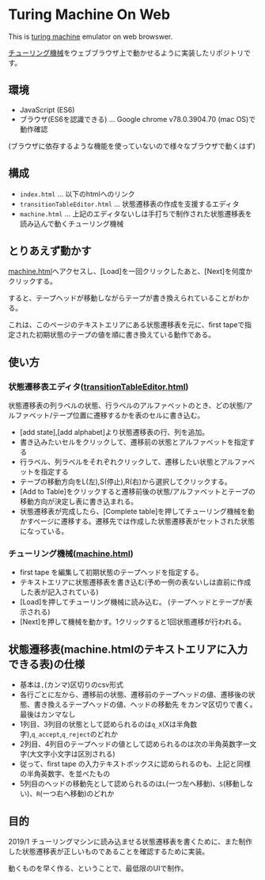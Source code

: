 # Turing Machine On Web

This is [turing machine](https://en.wikipedia.org/wiki/Turing_machine) emulator on web browswer.

[チューリング機械](https://ja.wikipedia.org/wiki/%E3%83%81%E3%83%A5%E3%83%BC%E3%83%AA%E3%83%B3%E3%82%B0%E3%83%9E%E3%82%B7%E3%83%B3)をウェブブラウザ上で動かせるように実装したリポジトリです。


## 環境

- JavaScript (ES6)
- ブラウザ(ES6を認識できる) ... Google chrome v78.0.3904.70 (mac OS)で動作確認

(ブラウザに依存するような機能を使っていないので様々なブラウザで動くはず)

## 構成

- `index.html` ... 以下のhtmlへのリンク
- `transitionTableEditor.html` ... 状態遷移表の作成を支援するエディタ
- `machine.html` ... 上記のエディタないしは手打ちで制作された状態遷移表を読み込んで動くチューリング機械

## とりあえず動かす

[machine.html](https:/yammerjp.github.io/TuringMachineOnWeb/machine.html)へアクセスし、[Load]を一回クリックしたあと、[Next]を何度かクリックする。

すると、テープヘッドが移動しながらテープが書き換えられていることがわかる。

これは、このページのテキストエリアにある状態遷移表を元に、first tapeで指定された初期状態のテープの値を順に書き換えている動作である。


## 使い方

### 状態遷移表エディタ([transitionTableEditor.html](https://yammerjp.github.io/TuringMachineOnWeb/transitionTableEditor.html))

状態遷移表の列ラベルの状態、行ラベルのアルファベットのとき、どの状態/アルファベット/テープ位置に遷移するかを表のセルに書き込む。

- [add state],[add alphabet]より状態遷移表の行、列を追加。
- 書き込みたいセルをクリックして、遷移前の状態とアルファベットを指定する
- 行ラベル、列ラベルをそれぞれクリックして、遷移したい状態とアルファベットを指定する
- テープの移動方向をL(左),S(停止),R(右)から選択してクリックする。
- [Add to Table]をクリックすると遷移前後の状態/アルファベットとテープの移動方向が決定し表に書き込まれる。
- 状態遷移表が完成したら、[Complete table]を押してチューリング機械を動かすページに遷移する。遷移先では作成した状態遷移表がセットされた状態になっている。

### チューリング機械([machine.html](https://yammerjp.github.io/TuringMachineOnWeb/machine.html))

- first tape を編集して初期状態のテープヘッドを指定する。
- テキストエリアに状態遷移表を書き込む(予め一例の表ないしは直前に作成した表が記入されている)
- [Load]を押してチューリング機械に読み込む。 (テープヘッドとテープが表示される)
- [Next]を押して機械を動かす。1クリックすると1回状態遷移が行われる。

## 状態遷移表(machine.htmlのテキストエリアに入力できる表)の仕様

- 基本は`,`(カンマ)区切りのcsv形式
- 各行ごとに左から、遷移前の状態、遷移前のテープヘッドの値、遷移後の状態、書き換えるテープヘッドの値、ヘッドの移動先 をカンマ区切りで書く。最後はカンマなし
- 1列目、3列目の状態として認められるのは`q_X`(Xは半角数字),`q_accept`,`q_reject`のどれか
- 2列目、4列目のテープヘッドの値として認められるのは次の半角英数字一文字(大文字小文字は区別される)
- 従って、first tape の入力テキストボックスに認められるのも、上記と同様の半角英数字、を並べたもの
- 5列目のヘッドの移動先として認められるのは`L`(一つ左へ移動)、`S`(移動しない)、`R`(一つ右へ移動)のどれか

## 目的

2019/1 チューリングマシンに読み込ませる状態遷移表を書くために、また制作した状態遷移表が正しいものであることを確認するために実装。

動くものを早く作る、ということで、最低限のUIで制作。


